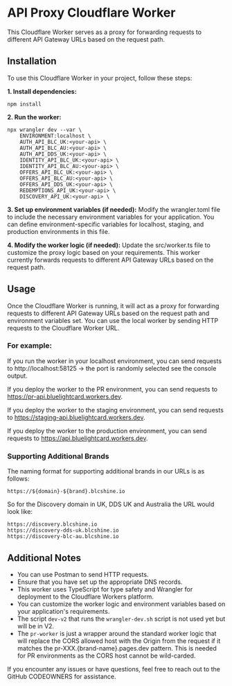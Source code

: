 # API Proxy Cloudflare Worker
This Cloudflare Worker serves as a proxy for forwarding requests to different API Gateway URLs based on the request path.

## Installation
To use this Cloudflare Worker in your project, follow these steps:

**1. Install dependencies:**
```
npm install
```

**2. Run the worker:**
```
npx wrangler dev --var \
    ENVIRONMENT:localhost \
    AUTH_API_BLC_UK:<your-api> \
    AUTH_API_BLC_AU:<your-api> \
    AUTH_API_DDS_UK:<your-api> \
    IDENTITY_API_BLC_UK:<your-api> \
    IDENTITY_API_BLC_AU:<your-api> \
    OFFERS_API_BLC_UK:<your-api> \
    OFFERS_API_BLC_AU:<your-api> \
    OFFERS_API_DDS_UK:<your-api> \
    REDEMPTIONS_API_UK:<your-api> \
    DISCOVERY_API_UK:<your-api> \
```

**3. Set up environment variables (if needed):**
Modify the wrangler.toml file to include the necessary environment variables for your application. You can define environment-specific variables for localhost, staging, and production environments in this file.

**4. Modify the worker logic (if needed):**
Update the src/worker.ts file to customize the proxy logic based on your requirements. This worker currently forwards requests to different API Gateway URLs based on the request path.

## Usage
Once the Cloudflare Worker is running, it will act as a proxy for forwarding requests to different API Gateway URLs based on the request path and environment variables set. You can use the local worker by sending HTTP requests to the Cloudflare Worker URL.

### For example:

If you run the worker in your localhost environment, you can send requests to http://localhost:58125 -> the port is randomly selected see the console output.

If you deploy the worker to the PR environment, you can send requests to https://pr-api.bluelightcard.workers.dev.

If you deploy the worker to the staging environment, you can send requests to https://staging-api.bluelightcard.workers.dev.

If you deploy the worker to the production environment, you can send requests to https://api.bluelightcard.workers.dev.

### Supporting Additional Brands
The naming format for supporting additional brands in our URLs is as follows:
```
https://${domain}-${brand}.blcshine.io
```
So for the Discovery domain in UK, DDS UK and Australia the URL would look like:
```
https://discovery.blcshine.io
https://discovery-dds-uk.blcshine.io
https://discovery-blc-au.blcshine.io
```


## Additional Notes
* You can use Postman to send HTTP requests.
* Ensure that you have set up the appropriate DNS records.
* This worker uses TypeScript for type safety and Wrangler for deployment to the Cloudflare Workers platform.
* You can customize the worker logic and environment variables based on your application's requirements.
* The script `dev-v2` that runs the `wrangler-dev.sh` script is not used yet but will be in V2.
* The `pr-worker` is just a wrapper around the standard worker logic that will replace the CORS allowed host with the Origin from the request if it matches the pr-XXX.{brand-name}.pages.dev pattern. This is needed for PR environments as the CORS host cannot be wild-carded.

If you encounter any issues or have questions, feel free to reach out to the GitHub CODEOWNERS for assistance.
